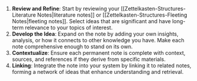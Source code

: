
1. **Review and Refine**: Start by reviewing your [[Zettelkasten-Structures-Literature Notes|literature notes]] or [[Zettelkasten-Structures-Fleeting Notes|fleeting notes]]. Select ideas that are significant and have long-term relevance to your topics of interest.
2. **Develop the Idea**: Expand on the note by adding your own insights, analysis, or how it connects to other knowledge you have. Make each note comprehensive enough to stand on its own.
3. **Contextualize**: Ensure each permanent note is complete with context, sources, and references if they derive from specific materials. 
4. **Linking**: Integrate the note into your system by linking it to related notes, forming a network of ideas that enhance understanding and retrieval.